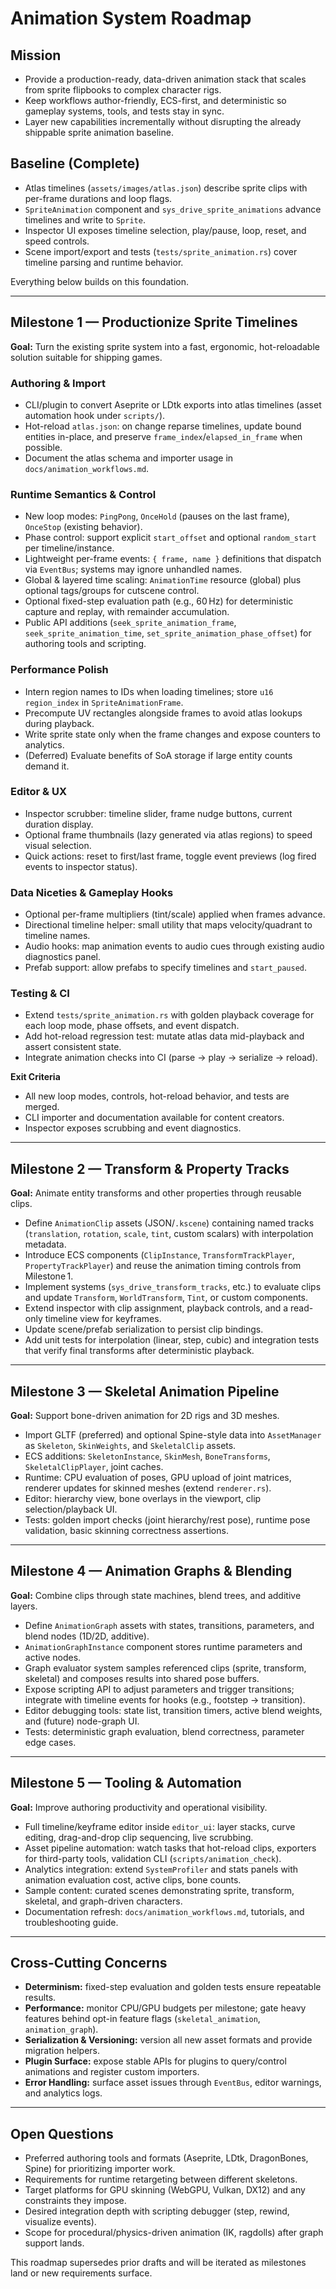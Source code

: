# Animation System Roadmap

## Mission
- Provide a production-ready, data-driven animation stack that scales from sprite flipbooks to complex character rigs.
- Keep workflows author-friendly, ECS-first, and deterministic so gameplay systems, tools, and tests stay in sync.
- Layer new capabilities incrementally without disrupting the already shippable sprite animation baseline.

## Baseline (Complete)
- Atlas timelines (`assets/images/atlas.json`) describe sprite clips with per-frame durations and loop flags.
- `SpriteAnimation` component and `sys_drive_sprite_animations` advance timelines and write to `Sprite`.
- Inspector UI exposes timeline selection, play/pause, loop, reset, and speed controls.
- Scene import/export and tests (`tests/sprite_animation.rs`) cover timeline parsing and runtime behavior.

Everything below builds on this foundation.

---

## Milestone 1 — Productionize Sprite Timelines
**Goal:** Turn the existing sprite system into a fast, ergonomic, hot-reloadable solution suitable for shipping games.

### Authoring & Import
- CLI/plugin to convert Aseprite or LDtk exports into atlas timelines (asset automation hook under `scripts/`).
- Hot-reload `atlas.json`: on change reparse timelines, update bound entities in-place, and preserve `frame_index`/`elapsed_in_frame` when possible.
- Document the atlas schema and importer usage in `docs/animation_workflows.md`.

### Runtime Semantics & Control
- New loop modes: `PingPong`, `OnceHold` (pauses on the last frame), `OnceStop` (existing behavior).
- Phase control: support explicit `start_offset` and optional `random_start` per timeline/instance.
- Lightweight per-frame events: `{ frame, name }` definitions that dispatch via `EventBus`; systems may ignore unhandled names.
- Global & layered time scaling: `AnimationTime` resource (global) plus optional tags/groups for cutscene control.
- Optional fixed-step evaluation path (e.g., 60 Hz) for deterministic capture and replay, with remainder accumulation.
- Public API additions (`seek_sprite_animation_frame`, `seek_sprite_animation_time`, `set_sprite_animation_phase_offset`) for authoring tools and scripting.

### Performance Polish
- Intern region names to IDs when loading timelines; store `u16 region_index` in `SpriteAnimationFrame`.
- Precompute UV rectangles alongside frames to avoid atlas lookups during playback.
- Write sprite state only when the frame changes and expose counters to analytics.
- (Deferred) Evaluate benefits of SoA storage if large entity counts demand it.

### Editor & UX
- Inspector scrubber: timeline slider, frame nudge buttons, current duration display.
- Optional frame thumbnails (lazy generated via atlas regions) to speed visual selection.
- Quick actions: reset to first/last frame, toggle event previews (log fired events to inspector status).

### Data Niceties & Gameplay Hooks
- Optional per-frame multipliers (tint/scale) applied when frames advance.
- Directional timeline helper: small utility that maps velocity/quadrant to timeline names.
- Audio hooks: map animation events to audio cues through existing audio diagnostics panel.
- Prefab support: allow prefabs to specify timelines and `start_paused`.

### Testing & CI
- Extend `tests/sprite_animation.rs` with golden playback coverage for each loop mode, phase offsets, and event dispatch.
- Add hot-reload regression test: mutate atlas data mid-playback and assert consistent state.
- Integrate animation checks into CI (parse → play → serialize → reload).

**Exit Criteria**
- All new loop modes, controls, hot-reload behavior, and tests are merged.
- CLI importer and documentation available for content creators.
- Inspector exposes scrubbing and event diagnostics.

---

## Milestone 2 — Transform & Property Tracks
**Goal:** Animate entity transforms and other properties through reusable clips.

- Define `AnimationClip` assets (JSON/`.kscene`) containing named tracks (`translation`, `rotation`, `scale`, `tint`, custom scalars) with interpolation metadata.
- Introduce ECS components (`ClipInstance`, `TransformTrackPlayer`, `PropertyTrackPlayer`) and reuse the animation timing controls from Milestone 1.
- Implement systems (`sys_drive_transform_tracks`, etc.) to evaluate clips and update `Transform`, `WorldTransform`, `Tint`, or custom components.
- Extend inspector with clip assignment, playback controls, and a read-only timeline view for keyframes.
- Update scene/prefab serialization to persist clip bindings.
- Add unit tests for interpolation (linear, step, cubic) and integration tests that verify final transforms after deterministic playback.

---

## Milestone 3 — Skeletal Animation Pipeline
**Goal:** Support bone-driven animation for 2D rigs and 3D meshes.

- Import GLTF (preferred) and optional Spine-style data into `AssetManager` as `Skeleton`, `SkinWeights`, and `SkeletalClip` assets.
- ECS additions: `SkeletonInstance`, `SkinMesh`, `BoneTransforms`, `SkeletalClipPlayer`, joint caches.
- Runtime: CPU evaluation of poses, GPU upload of joint matrices, renderer updates for skinned meshes (extend `renderer.rs`).
- Editor: hierarchy view, bone overlays in the viewport, clip selection/playback UI.
- Tests: golden import checks (joint hierarchy/rest pose), runtime pose validation, basic skinning correctness assertions.

---

## Milestone 4 — Animation Graphs & Blending
**Goal:** Combine clips through state machines, blend trees, and additive layers.

- Define `AnimationGraph` assets with states, transitions, parameters, and blend nodes (1D/2D, additive).
- `AnimationGraphInstance` component stores runtime parameters and active nodes.
- Graph evaluator system samples referenced clips (sprite, transform, skeletal) and composes results into shared pose buffers.
- Expose scripting API to adjust parameters and trigger transitions; integrate with timeline events for hooks (e.g., footstep → transition).
- Editor debugging tools: state list, transition timers, active blend weights, and (future) node-graph UI.
- Tests: deterministic graph evaluation, blend correctness, parameter edge cases.

---

## Milestone 5 — Tooling & Automation
**Goal:** Improve authoring productivity and operational visibility.

- Full timeline/keyframe editor inside `editor_ui`: layer stacks, curve editing, drag-and-drop clip sequencing, live scrubbing.
- Asset pipeline automation: watch tasks that hot-reload clips, exporters for third-party tools, validation CLI (`scripts/animation_check`).
- Analytics integration: extend `SystemProfiler` and stats panels with animation evaluation cost, active clips, bone counts.
- Sample content: curated scenes demonstrating sprite, transform, skeletal, and graph-driven characters.
- Documentation refresh: `docs/animation_workflows.md`, tutorials, and troubleshooting guide.

---

## Cross-Cutting Concerns
- **Determinism:** fixed-step evaluation and golden tests ensure repeatable results.
- **Performance:** monitor CPU/GPU budgets per milestone; gate heavy features behind opt-in feature flags (`skeletal_animation`, `animation_graph`).
- **Serialization & Versioning:** version all new asset formats and provide migration helpers.
- **Plugin Surface:** expose stable APIs for plugins to query/control animations and register custom importers.
- **Error Handling:** surface asset issues through `EventBus`, editor warnings, and analytics logs.

---

## Open Questions
- Preferred authoring tools and formats (Aseprite, LDtk, DragonBones, Spine) for prioritizing importer work.
- Requirements for runtime retargeting between different skeletons.
- Target platforms for GPU skinning (WebGPU, Vulkan, DX12) and any constraints they impose.
- Desired integration depth with scripting debugger (step, rewind, visualize events).
- Scope for procedural/physics-driven animation (IK, ragdolls) after graph support lands.

This roadmap supersedes prior drafts and will be iterated as milestones land or new requirements surface.
